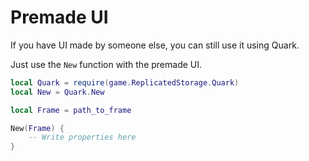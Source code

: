 # Premade UI

If you have UI made by someone else, you can still use it using Quark.

Just use the `New` function with the premade UI.

```lua
local Quark = require(game.ReplicatedStorage.Quark)
local New = Quark.New

local Frame = path_to_frame

New(Frame) {
    -- Write properties here
}
```
